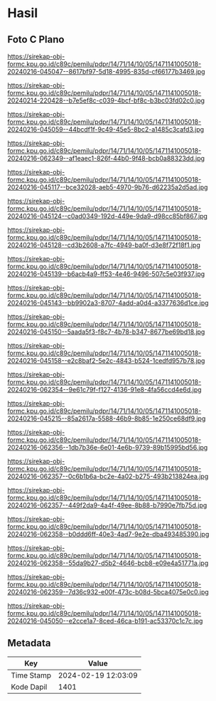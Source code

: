 # Hasil

## Foto C Plano

https://sirekap-obj-formc.kpu.go.id/c89c/pemilu/pdpr/14/71/14/10/05/1471141005018-20240216-045047--8617bf97-5d18-4995-835d-cf66177b3469.jpg

https://sirekap-obj-formc.kpu.go.id/c89c/pemilu/pdpr/14/71/14/10/05/1471141005018-20240214-220428--b7e5ef8c-c039-4bcf-bf8c-b3bc03fd02c0.jpg

https://sirekap-obj-formc.kpu.go.id/c89c/pemilu/pdpr/14/71/14/10/05/1471141005018-20240216-045059--44bcdf1f-9c49-45e5-8bc2-a1485c3cafd3.jpg

https://sirekap-obj-formc.kpu.go.id/c89c/pemilu/pdpr/14/71/14/10/05/1471141005018-20240216-062349--af1eaec1-826f-44b0-9f48-bcb0a88323dd.jpg

https://sirekap-obj-formc.kpu.go.id/c89c/pemilu/pdpr/14/71/14/10/05/1471141005018-20240216-045117--bce32028-aeb5-4970-9b76-d62235a2d5ad.jpg

https://sirekap-obj-formc.kpu.go.id/c89c/pemilu/pdpr/14/71/14/10/05/1471141005018-20240216-045124--c0ad0349-192d-449e-9da9-d98cc85bf867.jpg

https://sirekap-obj-formc.kpu.go.id/c89c/pemilu/pdpr/14/71/14/10/05/1471141005018-20240216-045128--cd3b2608-a7fc-4949-ba0f-d3e8f72f18f1.jpg

https://sirekap-obj-formc.kpu.go.id/c89c/pemilu/pdpr/14/71/14/10/05/1471141005018-20240216-045139--b6acb4a9-ff53-4e46-9496-507c5e03f937.jpg

https://sirekap-obj-formc.kpu.go.id/c89c/pemilu/pdpr/14/71/14/10/05/1471141005018-20240216-045143--bb9902a3-8707-4add-a0d4-a3377636d1ce.jpg

https://sirekap-obj-formc.kpu.go.id/c89c/pemilu/pdpr/14/71/14/10/05/1471141005018-20240216-045150--5aada5f3-f8c7-4b78-b347-8677be69bd18.jpg

https://sirekap-obj-formc.kpu.go.id/c89c/pemilu/pdpr/14/71/14/10/05/1471141005018-20240216-045158--e2c8baf2-5e2c-4843-b524-1cedfd957b78.jpg

https://sirekap-obj-formc.kpu.go.id/c89c/pemilu/pdpr/14/71/14/10/05/1471141005018-20240216-062354--9e61c79f-f127-4136-91e8-4fa56ccd4e6d.jpg

https://sirekap-obj-formc.kpu.go.id/c89c/pemilu/pdpr/14/71/14/10/05/1471141005018-20240216-045215--85a2617a-5588-46b9-8b85-1e250ce68df9.jpg

https://sirekap-obj-formc.kpu.go.id/c89c/pemilu/pdpr/14/71/14/10/05/1471141005018-20240216-062356--1db7b36e-6e01-4e6b-9739-89b15995bd56.jpg

https://sirekap-obj-formc.kpu.go.id/c89c/pemilu/pdpr/14/71/14/10/05/1471141005018-20240216-062357--0c6b1b6a-bc2e-4a02-b275-493b213824ea.jpg

https://sirekap-obj-formc.kpu.go.id/c89c/pemilu/pdpr/14/71/14/10/05/1471141005018-20240216-062357--449f2da9-4a4f-49ee-8b88-b7990e7fb75d.jpg

https://sirekap-obj-formc.kpu.go.id/c89c/pemilu/pdpr/14/71/14/10/05/1471141005018-20240216-062358--b0ddd6ff-40e3-4ad7-9e2e-dba493485390.jpg

https://sirekap-obj-formc.kpu.go.id/c89c/pemilu/pdpr/14/71/14/10/05/1471141005018-20240216-062358--55da9b27-d5b2-4646-bcb8-e09e4a51771a.jpg

https://sirekap-obj-formc.kpu.go.id/c89c/pemilu/pdpr/14/71/14/10/05/1471141005018-20240216-062359--7d36c932-e00f-473c-b08d-5bca4075e0c0.jpg

https://sirekap-obj-formc.kpu.go.id/c89c/pemilu/pdpr/14/71/14/10/05/1471141005018-20240216-045050--e2cce1a7-8ced-46ca-b191-ac53370c1c7c.jpg


## Metadata

| Key        | Value               |
| ---------- | ------------------- |
| Time Stamp | 2024-02-19 12:03:09 |
| Kode Dapil | 1401                |



